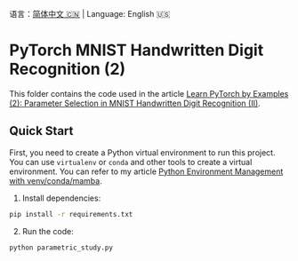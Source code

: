 语言：[简体中文 🇨🇳](README.md) | Language: English 🇺🇸

# PyTorch MNIST Handwritten Digit Recognition (2)

This folder contains the code used in the article [Learn PyTorch by Examples (2): Parameter Selection in MNIST Handwritten Digit Recognition (II)](https://jinli.io/en/p/learn-pytorch-by-examples-2-parameter-selection-in-mnist-handwritten-digit-recognition-ii/).

## Quick Start

First, you need to create a Python virtual environment to run this project. You can use `virtualenv` or `conda` and other tools to create a virtual environment. You can refer to my article [Python Environment Management with venv/conda/mamba](https://jinli.io/en/p/python-environment-management-with-venv/conda/mamba/).

1. Install dependencies:

```bash
pip install -r requirements.txt
```

2. Run the code:

```bash
python parametric_study.py
```